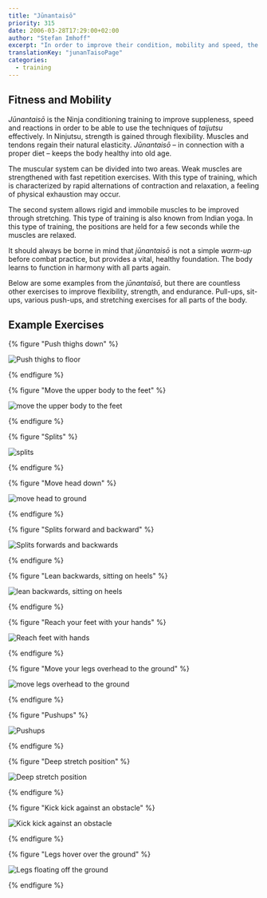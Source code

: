 ```yaml
---
title: "Jūnantaisō"
priority: 315
date: 2006-03-28T17:29:00+02:00
author: "Stefan Imhoff"
excerpt: "In order to improve their condition, mobility and speed, the Ninja trained in various physical exercises that hardly differ from today’s warm-up training."
translationKey: "junanTaisoPage"
categories:
  - training
---
```


## Fitness and Mobility

_Jūnantaisō_ is the Ninja conditioning training to improve suppleness, speed and reactions in order to be able to use the techniques of _taijutsu_ effectively. In Ninjutsu, strength is gained through flexibility. Muscles and tendons regain their natural elasticity. _Jūnantaisō_ – in connection with a proper diet – keeps the body healthy into old age.

The muscular system can be divided into two areas. Weak muscles are strengthened with fast repetition exercises. With this type of training, which is characterized by rapid alternations of contraction and relaxation, a feeling of physical exhaustion may occur.

The second system allows rigid and immobile muscles to be improved through stretching. This type of training is also known from Indian yoga. In this type of training, the positions are held for a few seconds while the muscles are relaxed.

It should always be borne in mind that _jūnantaisō_ is not a simple _warm-up_ before combat practice, but provides a vital, healthy foundation. The body learns to function in harmony with all parts again.

Below are some examples from the _jūnantaisō_, but there are countless other exercises to improve flexibility, strength, and endurance. Pull-ups, sit-ups, various push-ups, and stretching exercises for all parts of the body.

## Example Exercises

{% figure "Push thighs down" %}

![Push thighs to floor](/assets/images/book/taiso01.jpg)

{% endfigure %}

{% figure "Move the upper body to the feet" %}

![move the upper body to the feet](/assets/images/book/taiso02.jpg)

{% endfigure %}

{% figure "Splits" %}

![splits](/assets/images/book/taiso03.jpg)

{% endfigure %}

{% figure "Move head down" %}

![move head to ground](/assets/images/book/taiso04.jpg)

{% endfigure %}

{% figure "Splits forward and backward" %}

![Splits forwards and backwards](/assets/images/book/taiso05.jpg)

{% endfigure %}

{% figure "Lean backwards, sitting on heels" %}

![lean backwards, sitting on heels](/assets/images/book/taiso06.jpg)

{% endfigure %}

{% figure "Reach your feet with your hands" %}

![Reach feet with hands](/assets/images/book/taiso07.jpg)

{% endfigure %}

{% figure "Move your legs overhead to the ground" %}

![move legs overhead to the ground](/assets/images/book/taiso08.jpg)

{% endfigure %}

{% figure "Pushups" %}

![Pushups](/assets/images/book/taiso09.jpg)

{% endfigure %}

{% figure "Deep stretch position" %}

![Deep stretch position](/assets/images/book/taiso10.jpg)

{% endfigure %}

{% figure "Kick kick against an obstacle" %}

![Kick kick against an obstacle](/assets/images/book/taiso11.jpg)

{% endfigure %}

{% figure "Legs hover over the ground" %}

![Legs floating off the ground](/assets/images/book/taiso12.jpg)

{% endfigure %}
